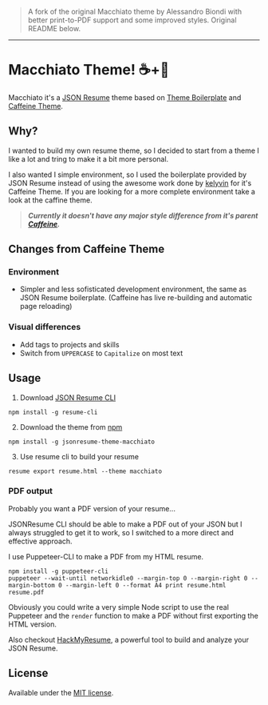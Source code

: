 > A fork of the original Macchiato theme by Alessandro Biondi with better print-to-PDF support and some improved styles. Original README below.

---

# Macchiato Theme! ☕️+🥛

Macchiato it's a [JSON Resume](https://jsonresume.org/) theme based on [Theme Boilerplate](https://github.com/jsonresume/jsonresume-theme-boilerplate) and [Caffeine Theme](https://github.com/kelyvin/jsonresume-theme-caffeine).

## Why?

I wanted to build my own resume theme, so I decided to start from a theme I like a lot and tring to make it a bit more personal.

I also wanted I simple environment, so I used the boilerplate provided by JSON Resume instead of using the awesome work done by [kelyvin](https://github.com/kelyvin/) for it's Caffeine Theme. If you are looking for a more complete environment take a look at the caffine theme.

> **_Currently it doesn't have any major style difference from it's parent [Caffeine](https://github.com/kelyvin/jsonresume-theme-caffeine)._**

## Changes from Caffeine Theme

### Environment

- Simpler and less sofisticated development environment, the same as JSON Resume boilerplate. (Caffeine has live re-building and automatic page reloading)

### Visual differences

- Add tags to projects and skills
- Switch from `UPPERCASE` to `Capitalize` on most text

## Usage

1. Download [JSON Resume CLI](https://jsonresume.org/)

```
npm install -g resume-cli
```

2. Download the theme from [npm](https://www.npmjs.com/)

```
npm install -g jsonresume-theme-macchiato
```

3. Use resume cli to build your resume

```
resume export resume.html --theme macchiato
```

### PDF output

Probably you want a PDF version of your resume...

JSONResume CLI should be able to make a PDF out of your JSON but I always struggled to get it to work,
so I switched to a more direct and effective approach.

I use Puppeteer-CLI to make a PDF from my HTML resume.

```
npm install -g puppeteer-cli
puppeteer --wait-until networkidle0 --margin-top 0 --margin-right 0 --margin-bottom 0 --margin-left 0 --format A4 print resume.html resume.pdf
```

Obviously you could write a very simple Node script to use the real Puppeteer and the `render` function to make a PDF without first exporting the HTML version.

Also checkout [HackMyResume](https://github.com/hacksalot/HackMyResume), a powerful tool to build and analyze your JSON Resume.

## License

Available under the [MIT license](http://mths.be/mit).
